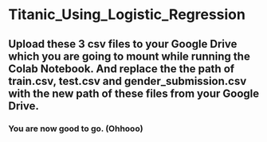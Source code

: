 # Titanic_Using_Logistic_Regression
## Upload these 3 csv files to your Google Drive which you are going to mount while running the Colab Notebook. And replace the the path of train.csv, test.csv and gender_submission.csv with the new path of these files from your Google Drive.
### You are now good to go. (Ohhooo)

